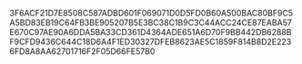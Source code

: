 3F6ACF21D7E8508C587ADBD601F069071D0D5FD0B60A500BAC80BF9C5A5BD83EB19C64FB3BE905207B5E3BC38C1B9C3C44ACC24CE87EABA57E670C97AE90A6DDA5BA33CD361D4364ADE651A6D70F9BB442DB6288BF9CFD9436C644C18D6A4F1ED30327DFEB8623AE5C1859F814B8D2E2236FD8A8AA62701716F2F05D66FE57B0